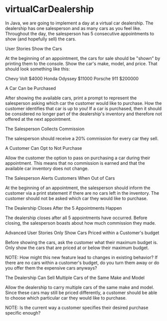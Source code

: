 # virtualCarDealership

In Java, we are going to implement a day at a virtual car dealership. The dealership has one salesperson and as many cars as you feel like. Throughout the day, the salesperson has 5 consecutive appointments to show (and hopefully sell) the cars.

User Stories
Show the Cars

At the beginning of an appointment, the cars for sale should be "shown" by printing them to the console. Show the car's make, model, and price. That should look something like this:

Chevy Volt $4000
Honda Odyssey $11000
Porsche 911 $200000

A Car Can be Purchased

After showing the available cars, print a prompt to represent the salesperson asking which car the customer would like to purchase. How the customer identifies that car is up to you! If a car is purchased, then it should be considered no longer part of the dealership's inventory and therefore not offered at the next appointment.


The Salesperson Collects Commission

The salesperson should receive a 20% commission for every car they sell.


A Customer Can Opt to Not Purchase

Allow the customer the option to pass on purchasing a car during their appointment. This means that no commission is earned and that the available car inventory does not change.


The Salesperson Alerts Customers When Out of Cars

At the beginning of an appointment, the salesperson should inform the customer via a print statement if there are no cars left in the inventory. The customer should not be asked which car they would like to purchase.


The Dealership Closes After the 5 Appointments Happen

The dealership closes after all 5 appointments have occurred. Before closing, the salesperson boasts about how much commission they made.


Advanced User Stories
Only Show Cars Priced within a Customer's budget

Before showing the cars, ask the customer what their maximum budget is. Only show the cars that are priced at or below their maximum budget.


NOTE: How might this new feature lead to changes in existing behavior? If there are no cars within a customer's budget, do you turn them away or do you offer them the expensive cars anyways?


The Dealership Can Sell Multiple Cars of the Same Make and Model

Allow the dealership to carry multiple cars of the same make and model. Since these cars may still be priced differently, a customer should be able to choose which particular car they would like to purchase.

NOTE: Is the current way a customer specifies their desired purchase specific enough?
